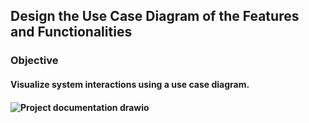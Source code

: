 ## Design the Use Case Diagram of the Features and Functionalities

### Objective

#### Visualize system interactions using a use case diagram.
#### ![Project documentation drawio](https://github.com/user-attachments/assets/6864ba6d-5218-4826-836d-3b61acf6bac1)

